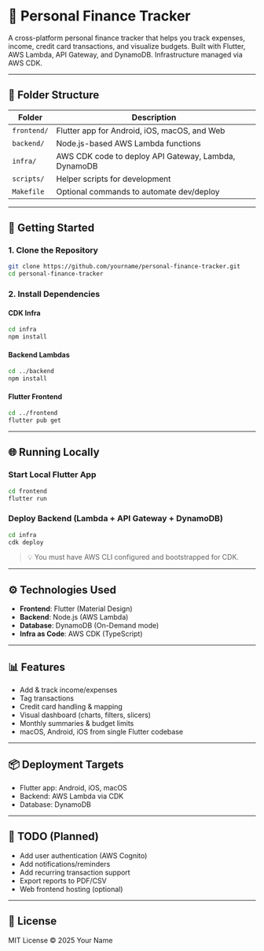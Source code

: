 # 💸 Personal Finance Tracker

A cross-platform personal finance tracker that helps you track expenses, income, credit card transactions, and visualize budgets. Built with Flutter, AWS Lambda, API Gateway, and DynamoDB. Infrastructure managed via AWS CDK.

---

## 🧱 Folder Structure

| Folder      | Description |
|-------------|-------------|
| `frontend/` | Flutter app for Android, iOS, macOS, and Web |
| `backend/`  | Node.js-based AWS Lambda functions |
| `infra/`    | AWS CDK code to deploy API Gateway, Lambda, DynamoDB |
| `scripts/`  | Helper scripts for development |
| `Makefile`  | Optional commands to automate dev/deploy |

---

## 🚀 Getting Started

### 1. Clone the Repository
```bash
git clone https://github.com/yourname/personal-finance-tracker.git
cd personal-finance-tracker
```

### 2. Install Dependencies

#### CDK Infra
```bash
cd infra
npm install
```

#### Backend Lambdas
```bash
cd ../backend
npm install
```

#### Flutter Frontend
```bash
cd ../frontend
flutter pub get
```

---

## 🌐 Running Locally

### Start Local Flutter App
```bash
cd frontend
flutter run
```

### Deploy Backend (Lambda + API Gateway + DynamoDB)
```bash
cd infra
cdk deploy
```

> 💡 You must have AWS CLI configured and bootstrapped for CDK.

---

## ⚙️ Technologies Used

- **Frontend**: Flutter (Material Design)
- **Backend**: Node.js (AWS Lambda)
- **Database**: DynamoDB (On-Demand mode)
- **Infra as Code**: AWS CDK (TypeScript)

---

## 📊 Features

- Add & track income/expenses
- Tag transactions
- Credit card handling & mapping
- Visual dashboard (charts, filters, slicers)
- Monthly summaries & budget limits
- macOS, Android, iOS from single Flutter codebase

---

## 📦 Deployment Targets

- Flutter app: Android, iOS, macOS
- Backend: AWS Lambda via CDK
- Database: DynamoDB

---

## 📌 TODO (Planned)

- Add user authentication (AWS Cognito)
- Add notifications/reminders
- Add recurring transaction support
- Export reports to PDF/CSV
- Web frontend hosting (optional)

---

## 📄 License

MIT License © 2025 Your Name
